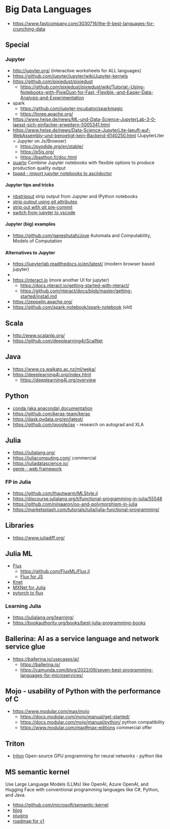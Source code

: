 # Big Data Languages

* https://www.fastcompany.com/3030716/the-9-best-languages-for-crunching-data

## Special


### Jupyter

* http://jupyter.org/ (interactive worksheets for ALL languages)
* https://github.com/jupyter/jupyter/wiki/Jupyter-kernels
* https://github.com/pixiedust/pixiedust
  + https://github.com/pixiedust/pixiedust/wiki/Tutorial:-Using-Notebooks-with-PixieDust-for-Fast,-Flexible,-and-Easier-Data-Analysis-and-Experimentation
* spark
  + https://github.com/jupyter-incubator/sparkmagic
  + https://toree.apache.org/
* https://www.heise.de/news/ML-und-Data-Science-JupyterLab-3-0-laesst-sich-einfacher-erweitern-5005341.html
* https://www.heise.de/news/Data-Science-JupyterLite-laeuft-auf-WebAssembly-und-benoetigt-kein-Backend-6140250.html (JupyterLiter = Jupyter on Js/Browser)
  + https://pyodide.org/en/stable/
  + https://p5js.org/
  + https://basthon.fr/doc.html
* [quarto](https://quarto.org/) Combine Jupyter notebooks with flexible options to produce production quality output
* [tpqad - import jupyter notebooks to asciidoctor](https://github.com/yhilpisch/tpqad)

#### Jupyter tips and tricks

* [nbstripout](https://github.com/kynan/nbstripout) strip output from Jupyter and IPython notebooks
* [strip output using git attributes](https://zhauniarovich.com/post/2020/2020-10-clearing-jupyter-output-p3/)
* [strip out with git pre-commit](https://zhauniarovich.com/post/2020/2020-06-clearing-jupyter-output/)
* [switch from jupyter to vscode](https://zhauniarovich.com/post/2022/2022-02-switching-data-analytics-activities-from-jupyter-to-vscode/)

#### Jupyter (big) examples

* https://github.com/ganeshutah/Jove Automata and Computability, Models of Computation

#### Alternatives to Jupyter

* https://jupyterlab.readthedocs.io/en/latest/ (modern browser based jupyter)
* 
* https://nteract.io (more another UI for jupyter)
  + https://docs.nteract.io/getting-started-with-nteract/
  + https://github.com/nteract/docs/blob/master/getting-started/install.md
* https://zeppelin.apache.org/
* https://github.com/spark-notebook/spark-notebook (old)

## Scala

* http://www.scalanlp.org/
* https://github.com/deeplearning4j/ScalNet

## Java

* https://www.cs.waikato.ac.nz/ml/weka/
* https://deeplearning4j.org/index.html
  + https://deeplearning4j.org/overview

## Python

* [conda (aka anaconda) documentation](https://conda.io/projects/conda/en/latest/user-guide/tasks/manage-environments.html)
* https://github.com/keras-team/keras
* https://dask.pydata.org/en/latest/
* https://github.com/google/jax - research on autograd and XLA

## Julia

* https://julialang.org/
* https://juliacomputing.com/ commercial
* https://juliadatascience.io/
* [genie - web framework](https://learn.genieframework.com/docs/guides/creating-an-api/)

### FP in Julia

* https://github.com/thautwarm/MLStyle.jl
* https://discourse.julialang.org/t/functional-programming-in-julia/55548
* https://github.com/ninjaaron/oo-and-polymorphism-in-julia
* https://marketsplash.com/tutorials/julia/julia-functional-programming/
## Libraries

* https://www.juliadiff.org/

## Julia ML

* [Flux](https://fluxml.ai/)
  + https://github.com/FluxML/Flux.jl
  + [Flux for JS](https://github.com/FluxML/FluxJS.jl)
* [Knet](https://github.com/denizyuret/Knet.jl/)
* [MXNet for Julia](https://github.com/dmlc/MXNet.jl)
* [pytorch to flux](https://philtomson.github.io/blog/2018-06-15-translating-pytorch-models-to-flux.jl-part1-rnn/)

### Learning Julia

* https://julialang.org/learning/
* https://bookauthority.org/books/best-julia-programming-books

## Ballerina: AI as a service language and network service glue

* https://ballerina.io/usecases/ai/
  + https://ballerina.io/
  + https://camunda.com/blog/2022/09/seven-best-programming-languages-for-microservices/

## Mojo - usability of Python with the performance of C

* https://www.modular.com/max/mojo
  + https://docs.modular.com/mojo/manual/get-started/
  + https://docs.modular.com/mojo/manual/python/ python compatibility
  + https://www.modular.com/max#max-editions commercial offer

## Triton

* [triton](https://openai.com/research/triton) Open-source GPU programming for neural networks - python like

## MS semantic kernel

Use Large Language Models (LLMs) like OpenAI, Azure OpenAI, and Hugging Face with conventional programming languages like C#, Python, and Java.

* https://github.com/microsoft/semantic-kernel
* [blog](https://devblogs.microsoft.com/semantic-kernel/)
* [plugins](https://devblogs.microsoft.com/semantic-kernel/skills-to-plugins-fully-embracing-the-openai-plugin-spec-in-semantic-kernel/)
* [roadmap for v1](https://devblogs.microsoft.com/semantic-kernel/what-to-expect-from-v1-and-beyond-for-semantic-kernel/)
